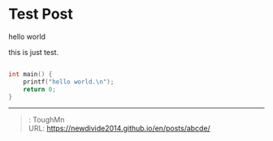 # Test Post


hello world

this is just test.

```c++

int main() {
    printf("hello world.\n");
    return 0;
}
``` 

---

> : ToughMn  
> URL: https://newdivide2014.github.io/en/posts/abcde/  

